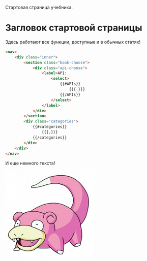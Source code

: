 Стартовая страница учебника.

# Загловок стартовой страницы

Здесь работают все функции, доступные и в обычных статях!

```html
<nav>
    <div class="inner">
        <section class="book-choose">
            <div class="api-choose">
                <label>API:
                    <select>
                        {{#APIs}}
                            {{{.}}}
                        {{/APIs}}
                    </select>
                </label>
            </div>
        </section>
        <div class="categories">
            {{#categories}}
                {{{.}}}
            {{/categories}}
        </div>
    </div>
</nav>
```

И еще немного текста!

![Изображение на стартовой странице учебника](images/slow-poke.png)